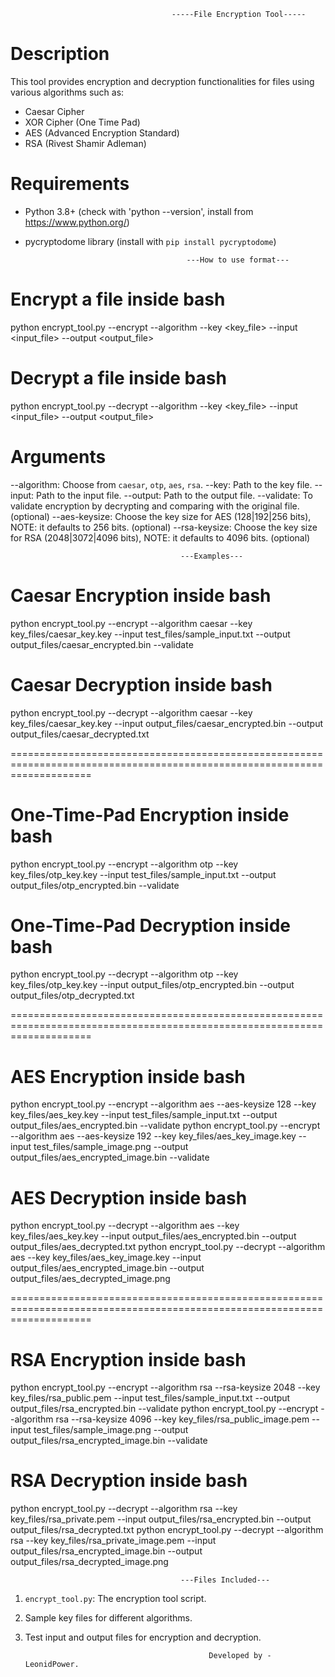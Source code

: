 
										-----File Encryption Tool-----

# Description
This tool provides encryption and decryption functionalities for files using various algorithms such as:
- Caesar Cipher
- XOR Cipher (One Time Pad)
- AES (Advanced Encryption Standard)
- RSA (Rivest Shamir Adleman)

# Requirements
- Python 3.8+ (check with 'python --version', install from https://www.python.org/)
- pycryptodome library (install with `pip install pycryptodome`)

									      ---How to use format---

# Encrypt a file inside bash
python encrypt_tool.py --encrypt --algorithm <algorithm> --key <key_file> --input <input_file> --output <output_file>

# Decrypt a file inside bash
python encrypt_tool.py --decrypt --algorithm <algorithm> --key <key_file> --input <input_file> --output <output_file>

# Arguments
--algorithm: Choose from `caesar`, `otp`, `aes`, `rsa`.
--key: Path to the key file.
--input: Path to the input file.
--output: Path to the output file.
--validate: To validate encryption by decrypting and comparing with the original file. (optional)
--aes-keysize: Choose the key size for AES (128|192|256 bits), NOTE: it defaults to 256 bits. (optional)
--rsa-keysize: Choose the key size for RSA (2048|3072|4096 bits), NOTE: it defaults to 4096 bits. (optional)

									      ---Examples---

# Caesar Encryption inside bash
python encrypt_tool.py --encrypt --algorithm caesar --key key_files/caesar_key.key --input test_files/sample_input.txt --output output_files/caesar_encrypted.bin --validate

# Caesar Decryption inside bash
python encrypt_tool.py --decrypt --algorithm caesar --key key_files/caesar_key.key --input output_files/caesar_encrypted.bin --output output_files/caesar_decrypted.txt

==========================================================================================================================

# One-Time-Pad Encryption inside bash
python encrypt_tool.py --encrypt --algorithm otp --key key_files/otp_key.key --input test_files/sample_input.txt --output output_files/otp_encrypted.bin --validate

# One-Time-Pad Decryption inside bash
python encrypt_tool.py --decrypt --algorithm otp --key key_files/otp_key.key --input output_files/otp_encrypted.bin --output output_files/otp_decrypted.txt

==========================================================================================================================

# AES Encryption inside bash
python encrypt_tool.py --encrypt --algorithm aes --aes-keysize 128 --key key_files/aes_key.key --input test_files/sample_input.txt --output output_files/aes_encrypted.bin --validate
python encrypt_tool.py --encrypt --algorithm aes --aes-keysize 192 --key key_files/aes_key_image.key --input test_files/sample_image.png --output output_files/aes_encrypted_image.bin --validate

# AES Decryption inside bash
python encrypt_tool.py --decrypt --algorithm aes --key key_files/aes_key.key --input output_files/aes_encrypted.bin --output output_files/aes_decrypted.txt
python encrypt_tool.py --decrypt --algorithm aes --key key_files/aes_key_image.key --input output_files/aes_encrypted_image.bin --output output_files/aes_decrypted_image.png

==========================================================================================================================

# RSA Encryption inside bash
python encrypt_tool.py --encrypt --algorithm rsa --rsa-keysize 2048 --key key_files/rsa_public.pem --input test_files/sample_input.txt --output output_files/rsa_encrypted.bin --validate
python encrypt_tool.py --encrypt --algorithm rsa --rsa-keysize 4096 --key key_files/rsa_public_image.pem --input test_files/sample_image.png --output output_files/rsa_encrypted_image.bin --validate

# RSA Decryption inside bash
python encrypt_tool.py --decrypt --algorithm rsa --key key_files/rsa_private.pem --input output_files/rsa_encrypted.bin --output output_files/rsa_decrypted.txt
python encrypt_tool.py --decrypt --algorithm rsa --key key_files/rsa_private_image.pem --input output_files/rsa_encrypted_image.bin --output output_files/rsa_decrypted_image.png

									      ---Files Included---
1. `encrypt_tool.py`: The encryption tool script.
2. Sample key files for different algorithms.
3. Test input and output files for encryption and decryption.

												Developed by - LeonidPower.
